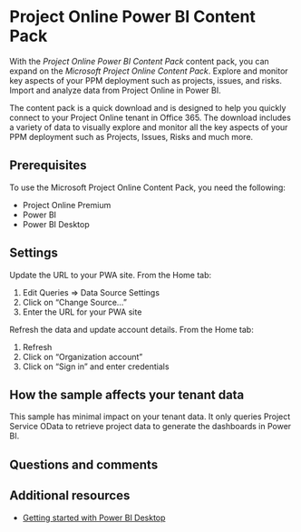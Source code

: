 # Project Online Power BI Content Pack

With the *Project Online Power BI Content Pack* content pack, you can expand on the *Microsoft Project Online Content Pack*. Explore and monitor key aspects of your PPM deployment such as projects, issues, and risks. Import and analyze data from Project Online in Power BI. 
 
The content pack is a quick download and is designed to help you quickly connect to your Project Online tenant in Office 365. The download includes a variety of data to visually explore and monitor all the key aspects of your PPM deployment such as Projects, Issues, Risks and much more. 

## Prerequisites

To use the Microsoft Project Online Content Pack, you need the following:

* Project Online Premium
* Power BI
* Power BI Desktop 

## Settings

Update the URL to your PWA site. From the Home tab: 

1. Edit Queries => Data Source Settings
2. Click on “Change Source…”
3. Enter the URL for your PWA site

Refresh the data and update account details. From the Home tab:
 
1. Refresh
2. Click on “Organization account”
3. Click on “Sign in” and enter credentials 

## How the sample affects your tenant data

This sample has minimal impact on your tenant data. It only queries Project Service OData to retrieve project data to generate the dashboards in Power BI. 

## Questions and comments


## Additional resources

* [Getting started with Power BI Desktop](https://powerbi.microsoft.com/en-us/documentation/powerbi-desktop-getting-started/) 
